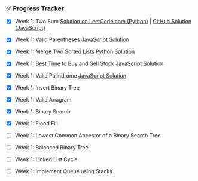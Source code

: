 ### ✅ Progress Tracker

- [x] Week 1: Two Sum [Solution on LeetCode.com (Python)](https://leetcode.com/problems/two-sum/submissions/1624702769) | [GitHub Solution (JavaScript)](https://github.com/AkariBowens/DSA-Journey/blob/ed1348b17e10025d3478c55c83d26e0f12f0275d/Grind75/Week%20One/two_sum.js)
- [x] Week 1: Valid Parentheses [JavaScript Solution](https://leetcode.com/problems/valid-parentheses/submissions/1636790387)
- [x] Week 1: Merge Two Sorted Lists [Python Solution](https://leetcode.com/problems/merge-two-sorted-lists/submissions/1643468389) 
- [x] Week 1: Best Time to Buy and Sell Stock [JavaScript Solution](https://leetcode.com/problems/best-time-to-buy-and-sell-stock/submissions/1655164140)
- [x] Week 1: Valid Palindrome [JavaScript Solution](https://github.com/AkariBowens/DSA-Journey/blob/1c25bc3fffce97ec2647a8857bd2512b0a1c4ceb/Grind75/Week%20One/valid_palindrome.js)
- [x] Week 1: Invert Binary Tree
- [x] Week 1: Valid Anagram
- [x] Week 1: Binary Search
- [x] Week 1: Flood Fill
- [ ] Week 1: Lowest Common Ancestor of a Binary Search Tree
- [ ] Week 1: Balanced Binary Tree
- [ ] Week 1: Linked List Cycle
- [ ] Week 1: Implement Queue using Stacks


